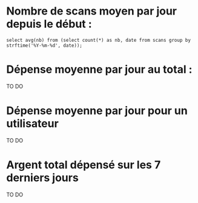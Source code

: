 # Nombre de scans moyen par jour depuis le début :

```select avg(nb) from (select count(*) as nb, date from scans group by strftime('%Y-%m-%d', date));```

# Dépense moyenne par jour au total :

TO DO

# Dépense moyenne par jour pour un utilisateur

TO DO

# Argent total dépensé sur les 7 derniers jours

TO DO

# 
